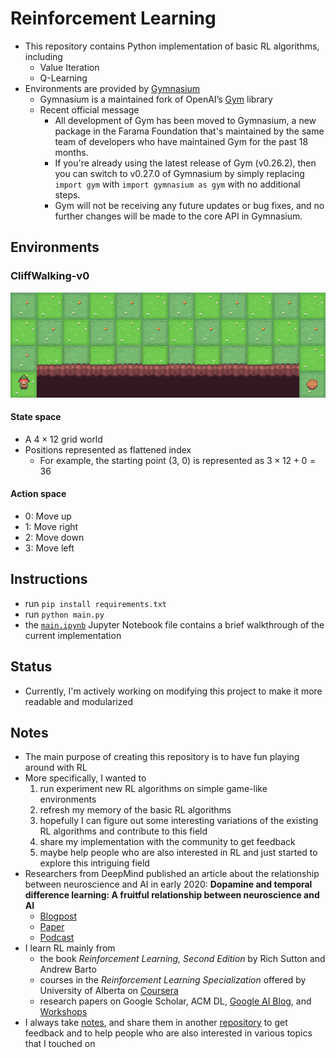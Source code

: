 # Reinforcement Learning

- This repository contains Python implementation of basic RL algorithms, including
  - Value Iteration
  - Q-Learning
- Environments are provided by [Gymnasium](https://gymnasium.farama.org/)
  - Gymnasium is a maintained fork of OpenAI’s [Gym](https://www.gymlibrary.dev/) library
  - Recent official message
    - All development of Gym has been moved to Gymnasium, a new package in the Farama Foundation that's maintained by the same team of developers who have maintained Gym for the past 18 months. 
    - If you're already using the latest release of Gym (v0.26.2), then you can switch to v0.27.0 of Gymnasium by simply replacing ```import gym``` with ```import gymnasium as gym``` with no additional steps. 
    - Gym will not be receiving any future updates or bug fixes, and no further changes will be made to the core API in Gymnasium.

## Environments

### CliffWalking-v0

![Cliff Walking by OpenAI Gym](./img/cliff_walking.gif)

#### State space

- A $4 \times 12$ grid world
- Positions represented as flattened index
  - For example, the starting point (3, 0) is represented as $3 \times 12 + 0 = 36$

#### Action space

- 0: Move up
- 1: Move right
- 2: Move down
- 3: Move left

## Instructions

- run ```pip install requirements.txt```
- run ```python main.py```
- the [```main.ipynb```](./main.ipynb) Jupyter Notebook file contains a brief walkthrough of the current implementation

## Status

- Currently, I'm actively working on modifying this project to make it more readable and modularized

## Notes

- The main purpose of creating this repository is to have fun playing around with RL
- More specifically, I wanted to
  1. run experiment new RL algorithms on simple game-like environments
  2. refresh my memory of the basic RL algorithms
  3. hopefully I can figure out some interesting variations of the existing RL algorithms and contribute to this field
  4. share my implementation with the community to get feedback
  5. maybe help people who are also interested in RL and just started to explore this intriguing field
- Researchers from DeepMind published an article about the relationship between neuroscience and AI in early 2020: **Dopamine and temporal difference learning: A fruitful relationship between neuroscience and AI**
  - [Blogpost](https://www.deepmind.com/blog/dopamine-and-temporal-difference-learning-a-fruitful-relationship-between-neuroscience-and-ai)
  - [Paper](https://www.nature.com/articles/s41586-019-1924-6.epdf?shared_access_token=3Bcr-ZWATXBxuAME25rI7tRgN0jAjWel9jnR3ZoTv0OgnvLoVhK46-VND2gsGkjz89fNskUJsDZNDD1PQ0vP4GRakb69mL9k_JklOh9EofWr26Xzkg5xKBwi24XiemaDtez3u5DhPPuVfqxLmAcCIw%3D%3D)
  - [Podcast](https://www.deepmind.com/blog/the-podcast-episode-1-ai-and-neuroscience-the-virtuous-circle)
- I learn RL mainly from 
  - the book *Reinforcement Learning, Second Edition* by Rich Sutton and Andrew Barto
  - courses in the *Reinforcement Learning Specialization* offered by University of Alberta on [Coursera](https://www.coursera.org/specializations/reinforcement-learning)
  - research papers on Google Scholar, ACM DL, [Google AI Blog](https://ai.googleblog.com/), and [Workshops](https://neurips.cc/virtual/2022/workshop/49957)
- I always take [notes](https://github.com/ypchen520/alishan-range/tree/main/RL/RL-Coursera), and share them in another [repository](https://github.com/ypchen520/alishan-range) to get feedback and to help people who are also interested in various topics that I touched on
